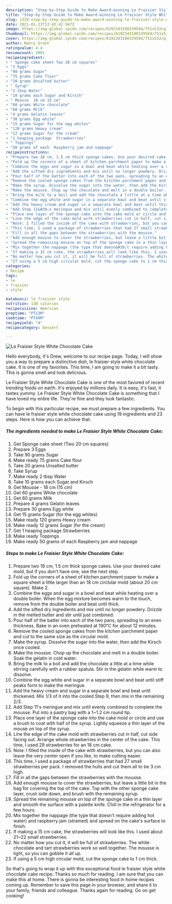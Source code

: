 ```yaml
---
description: "Step-by-Step Guide to Make Award-winning Le Fraisier Style White Chocolate Cake"
title: "Step-by-Step Guide to Make Award-winning Le Fraisier Style White Chocolate Cake"
slug: 1329-step-by-step-guide-to-make-award-winning-le-fraisier-style-white-chocolate-cake
date: 2021-01-23T13:43:42.947Z
image: https://img-global.cpcdn.com/recipes/6192343190339584/751x532cq70/le-fraisier-style-white-chocolate-cake-recipe-main-photo.jpg
thumbnail: https://img-global.cpcdn.com/recipes/6192343190339584/751x532cq70/le-fraisier-style-white-chocolate-cake-recipe-main-photo.jpg
cover: https://img-global.cpcdn.com/recipes/6192343190339584/751x532cq70/le-fraisier-style-white-chocolate-cake-recipe-main-photo.jpg
author: Nancy Grant
ratingvalue: 4.4
reviewcount: 2081
recipeingredient:
- " Sponge cake sheet Two 20 cm squares"
- "3 Eggs"
- "90 grams Sugar"
- "75 grams Cake flour"
- "20 grams Unsalted butter"
- " Syrup"
- "2 tbsp Water"
- "10 grams each Sugar and Kirsch"
- " Mousse  18 cm 15 cm"
- "60 grams White chocolate"
- "60 grams Milk"
- "4 grams Gelatin leaves"
- "30 grams Egg white"
- "15 grams Sugar for the egg whites"
- "120 grams Heavy cream"
- "12 grams Sugar for the cream"
- "1 heaping package  Strawberries"
- " Toppings"
- "50 grams of each  Raspberry jam and nappage"
recipeinstructions:
- "Prepare two 18 cm, 1.5 cm thick sponge cakes. Use your desired cake mold, but if you don&#39;t have one, see the next step."
- "Fold up the corners of a sheet of kitchen parchment paper to make a square sheet a little larger than an 18 cm circlular mold (about 20 cm square). Make 2."
- "Combine the eggs and sugar in a bowl and beat while heating over a double boiler. When the egg mixture becomes warm to the touch, remove from the double boiler and beat until thick."
- "Add the sifted dry ingredients and mix until no longer powdery. Drizzle in the melted butter and stir until just combined."
- "Pour half of the batter into each of the two pans, spreading to an even thickness. Bake in an oven preheated at 190°C for about 12 minutes."
- "Remove the cooled sponge cakes from the kitchen parchment paper and cut to the same size as the circular mold."
- "Make the syrup. Dissolve the sugar into the water, then add the Kirsch once cooled."
- "Make the mousse. Chop up the chocolate and melt in a double boiler. Soak the gelatin in cold water."
- "Bring the milk to a boil and add the chocolate a little at a time while stirring carefully with a rubber spatula. Stir in the gelatin while warm to dissolve."
- "Combine the egg white and sugar in a separate bowl and beat until stiff peaks form to make the meringue."
- "Add the heavy cream and sugar in a separate bowl and beat until thickened. Mix 1/3 of it into the cooled Step 9, then mix in the remaining 2/3."
- "Add Step 11&#39;s meringue and mix until evenly combined to complete the mousse. Put into a pastry bag with a 1~1.2 cm round tip."
- "Place one layer of the sponge cake into the cake mold or circle and use a brush to coat with half of the syrup. Lightly squeeze a thin layer of the mouse on top of the syrup."
- "Line the edge of the cake mold with strawberries cut in half, cut side facing out. Arrange whole strawberries in the center of the cake. This time, I used 29 strawberries for an 18 cm cake."
- "Note: I filled the inside of the cake with strawberries, but you can also leave the very center open if you like, to make cutting easier."
- "This time, I used a package of strawberries that had 27 small strawberries per pack. I removed the hulls and cut them all to be 3 cm high."
- "Fill in all the gaps between the strawberries with the mousse."
- "Add enough mousse to cover the strawberries, but leave a little bit in the bag for covering the top of the cake. Top with the other sponge cake layer, crust-side down, and brush with the remaining syrup."
- "Spread the remaining mousse on top of the sponge cake in a thin layer and smooth the surface with a palette knife. Chill in the refrigerator for a few hours."
- "Mix together the nappage (the type that doesn&#39;t require adding hot water) and raspberry jam (strained) and spread on the cake&#39;s surface to finish."
- "If making a 15 cm cake, the strawberries will look like this. I used about 21~22 small strawberries."
- "No matter how you cut it, it will be full of strawberries. The white chocolate and tart strawberries work so well together. The mousse is light, so you can gobble it all up."
- "If using a 5 cm high circular mold, cut the sponge cake to 1 cm thick."
categories:
- Recipe
tags:
- le
- fraisier
- style

katakunci: le fraisier style 
nutrition: 130 calories
recipecuisine: American
preptime: "PT13M"
cooktime: "PT49M"
recipeyield: "4"
recipecategory: Dessert

---
```



![Le Fraisier Style White Chocolate Cake](https://img-global.cpcdn.com/recipes/6192343190339584/751x532cq70/le-fraisier-style-white-chocolate-cake-recipe-main-photo.jpg)

Hello everybody, it's Drew, welcome to our recipe page. Today, I will show you a way to prepare a distinctive dish, le fraisier style white chocolate cake. It is one of my favorites. This time, I am going to make it a bit tasty. This is gonna smell and look delicious.

Le Fraisier Style White Chocolate Cake is one of the most favored of recent trending foods on earth. It's enjoyed by millions daily. It is easy, it's fast, it tastes yummy. Le Fraisier Style White Chocolate Cake is something that I have loved my entire life. They're fine and they look fantastic.




To begin with this particular recipe, we must prepare a few ingredients. You can have le fraisier style white chocolate cake using 19 ingredients and 23 steps. Here is how you can achieve that.

<!--inarticleads1-->

##### The ingredients needed to make Le Fraisier Style White Chocolate Cake:

1. Get  Sponge cake sheet (Two 20 cm squares)
1. Prepare 3 Eggs
1. Take 90 grams Sugar
1. Make ready 75 grams Cake flour
1. Take 20 grams Unsalted butter
1. Take  Syrup
1. Make ready 2 tbsp Water
1. Take 10 grams each Sugar and Kirsch
1. Get  Mousse - 18 cm (15 cm)
1. Get 60 grams White chocolate
1. Get 60 grams Milk
1. Prepare 4 grams Gelatin leaves
1. Prepare 30 grams Egg white
1. Get 15 grams Sugar (for the egg whites)
1. Make ready 120 grams Heavy cream
1. Make ready 12 grams Sugar (for the cream)
1. Get 1 heaping package  Strawberries
1. Make ready  Toppings
1. Make ready 50 grams of each  Raspberry jam and nappage




<!--inarticleads2-->

##### Steps to make Le Fraisier Style White Chocolate Cake:

1. Prepare two 18 cm, 1.5 cm thick sponge cakes. Use your desired cake mold, but if you don&#39;t have one, see the next step.
1. Fold up the corners of a sheet of kitchen parchment paper to make a square sheet a little larger than an 18 cm circlular mold (about 20 cm square). Make 2.
1. Combine the eggs and sugar in a bowl and beat while heating over a double boiler. When the egg mixture becomes warm to the touch, remove from the double boiler and beat until thick.
1. Add the sifted dry ingredients and mix until no longer powdery. Drizzle in the melted butter and stir until just combined.
1. Pour half of the batter into each of the two pans, spreading to an even thickness. Bake in an oven preheated at 190°C for about 12 minutes.
1. Remove the cooled sponge cakes from the kitchen parchment paper and cut to the same size as the circular mold.
1. Make the syrup. Dissolve the sugar into the water, then add the Kirsch once cooled.
1. Make the mousse. Chop up the chocolate and melt in a double boiler. Soak the gelatin in cold water.
1. Bring the milk to a boil and add the chocolate a little at a time while stirring carefully with a rubber spatula. Stir in the gelatin while warm to dissolve.
1. Combine the egg white and sugar in a separate bowl and beat until stiff peaks form to make the meringue.
1. Add the heavy cream and sugar in a separate bowl and beat until thickened. Mix 1/3 of it into the cooled Step 9, then mix in the remaining 2/3.
1. Add Step 11&#39;s meringue and mix until evenly combined to complete the mousse. Put into a pastry bag with a 1~1.2 cm round tip.
1. Place one layer of the sponge cake into the cake mold or circle and use a brush to coat with half of the syrup. Lightly squeeze a thin layer of the mouse on top of the syrup.
1. Line the edge of the cake mold with strawberries cut in half, cut side facing out. Arrange whole strawberries in the center of the cake. This time, I used 29 strawberries for an 18 cm cake.
1. Note: I filled the inside of the cake with strawberries, but you can also leave the very center open if you like, to make cutting easier.
1. This time, I used a package of strawberries that had 27 small strawberries per pack. I removed the hulls and cut them all to be 3 cm high.
1. Fill in all the gaps between the strawberries with the mousse.
1. Add enough mousse to cover the strawberries, but leave a little bit in the bag for covering the top of the cake. Top with the other sponge cake layer, crust-side down, and brush with the remaining syrup.
1. Spread the remaining mousse on top of the sponge cake in a thin layer and smooth the surface with a palette knife. Chill in the refrigerator for a few hours.
1. Mix together the nappage (the type that doesn&#39;t require adding hot water) and raspberry jam (strained) and spread on the cake&#39;s surface to finish.
1. If making a 15 cm cake, the strawberries will look like this. I used about 21~22 small strawberries.
1. No matter how you cut it, it will be full of strawberries. The white chocolate and tart strawberries work so well together. The mousse is light, so you can gobble it all up.
1. If using a 5 cm high circular mold, cut the sponge cake to 1 cm thick.




So that's going to wrap it up with this exceptional food le fraisier style white chocolate cake recipe. Thanks so much for reading. I am sure that you can make this at home. There is gonna be interesting food in home recipes coming up. Remember to save this page in your browser, and share it to your family, friends and colleague. Thanks again for reading. Go on get cooking!
